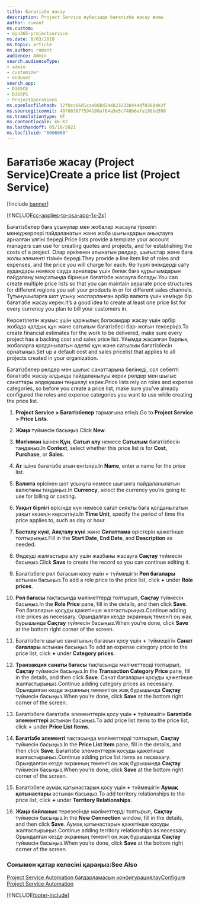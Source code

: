 ```yaml
---
title: Бағатізбе жасау
description: Project Service жүйесінде бағатізбе жасау жолы
author: rumant
ms.custom:
- dyn365-projectservice
ms.date: 8/03/2018
ms.topic: article
ms.author: rumant
audience: Admin
search.audienceType:
- admin
- customizer
- enduser
search.app:
- D365CE
- D365PS
- ProjectOperations
ms.openlocfilehash: 32f0cc66d1caa08bd24eb232338444df0388de3f
ms.sourcegitcommit: 40f68387f594180af64a5e5c748b6efa188bd300
ms.translationtype: HT
ms.contentlocale: kk-KZ
ms.lasthandoff: 05/10/2021
ms.locfileid: "6006068"
---
```

# <a name="create-a-price-list-project-service"></a><span data-ttu-id="1af1f-103">Бағатізбе жасау (Project Service)</span><span class="sxs-lookup"><span data-stu-id="1af1f-103">Create a price list (Project Service)</span></span>

[!include [banner](../includes/psa-now-project-operations.md)]

[!INCLUDE[cc-applies-to-psa-app-1x-2x](../includes/cc-applies-to-psa-app-1x-2x.md)]

<span data-ttu-id="1af1f-104">Бағатізбелер баға ұсынулар мен жобалар жасауға тіркелгі менеджерлері пайдаланатын және жоба шығындарын анықтауға арналған үлгіні береді.</span><span class="sxs-lookup"><span data-stu-id="1af1f-104">Price lists provide a template your account managers can use for creating quotes and projects, and for establishing the costs of a project.</span></span> <span data-ttu-id="1af1f-105">Олар әркімнен алынатын рөлдер, шығыстар және баға жолы элементі тізімін береді.</span><span class="sxs-lookup"><span data-stu-id="1af1f-105">They provide a line item list of roles and expenses, and the price you will charge for each.</span></span> <span data-ttu-id="1af1f-106">Әр түрлі өнімдерді сату аудандары немесе сауда арналары үшін бөлек баға құрылымдарын пайдалану мақсатында бірнеше бағатізбе жасауға болады.</span><span class="sxs-lookup"><span data-stu-id="1af1f-106">You can create multiple price lists so that you can maintain separate price structures for different regions you sell your products in or for different sales channels.</span></span> <span data-ttu-id="1af1f-107">Тұтынушыларға шот ұсыну жоспарланған әрбір валюта үшін кемінде бір бағатізбе жасау керек.</span><span class="sxs-lookup"><span data-stu-id="1af1f-107">It’s a good idea to create at least one price list for every currency you plan to bill your customers in.</span></span>  
  
<span data-ttu-id="1af1f-108">Көрсетілетін жұмыс үшін қаржылық болжамдар жасау үшін әрбір жобада қалдық құн және сатылым бағатізбесі бар-жоғын тексеріңіз.</span><span class="sxs-lookup"><span data-stu-id="1af1f-108">To create financial estimates for the work to be delivered, make sure every project has a backing cost and sales price list.</span></span> <span data-ttu-id="1af1f-109">Ұйымда жасалған барлық жобаларға қолданылатын әдепкі құн және сатылым бағатізбесін орнатыңыз.</span><span class="sxs-lookup"><span data-stu-id="1af1f-109">Set up a default cost and sales pricelist that applies to all projects created in your organization.</span></span>  
  
<span data-ttu-id="1af1f-110">Бағатізбелер рөлдер мен шығыс санаттарына бөлінеді, сол себепті бағатізбе жасау алдында пайдаланылуы керек рөлдер мен шығыс санаттары әлдеқашан теңшелуі керек.</span><span class="sxs-lookup"><span data-stu-id="1af1f-110">Price lists rely on roles and expense categories, so before you create a price list, make sure you’ve already configured the roles and expense categories you want to use while creating the price list.</span></span>  
  
1.  <span data-ttu-id="1af1f-111">**Project Service > Бағатізбелер** тармағына өтіңіз.</span><span class="sxs-lookup"><span data-stu-id="1af1f-111">Go to **Project Service > Price Lists**.</span></span>  
  
2.  <span data-ttu-id="1af1f-112">**Жаңа** түймесін басыңыз.</span><span class="sxs-lookup"><span data-stu-id="1af1f-112">Click **New**.</span></span>  
  
3.  <span data-ttu-id="1af1f-113">**Мәтінмән** ішінен **Құн**, **Сатып алу** немесе **Сатылым** бағатізбесін таңдаңыз.</span><span class="sxs-lookup"><span data-stu-id="1af1f-113">In **Context**, select whether this price list is for **Cost**, **Purchase**, or **Sales**.</span></span>  
  
4.  <span data-ttu-id="1af1f-114">**Ат** ішіне бағатізбе атын енгізіңіз.</span><span class="sxs-lookup"><span data-stu-id="1af1f-114">In **Name**, enter a name for the price list.</span></span>  
  
5.  <span data-ttu-id="1af1f-115">**Валюта** өрісінен шот ұсынуға немесе шығынға пайдаланылатын валютаны таңдаңыз.</span><span class="sxs-lookup"><span data-stu-id="1af1f-115">In **Currency**, select the currency you’re going to use for billing or costing.</span></span>  
  
6.  <span data-ttu-id="1af1f-116">**Уақыт бірлігі** өрісінде күн немесе сағат сияқты баға қолданылатын уақыт кезеңін көрсетіңіз.</span><span class="sxs-lookup"><span data-stu-id="1af1f-116">In **Time Unit**, specify the period of time the price applies to, such as day or hour.</span></span>  
  
7.  <span data-ttu-id="1af1f-117">**Басталу күні**, **Аяқталу күні** және **Сипаттама** өрістерін қажетінше толтырыңыз.</span><span class="sxs-lookup"><span data-stu-id="1af1f-117">Fill in the **Start Date**, **End Date**, and **Description** as needed.</span></span>  
  
8.  <span data-ttu-id="1af1f-118">Өңдеуді жалғастыра алу үшін жазбаны жасауға **Сақтау** түймесін басыңыз.</span><span class="sxs-lookup"><span data-stu-id="1af1f-118">Click **Save** to create the record so you can continue editing it.</span></span>  
  
9. <span data-ttu-id="1af1f-119">Бағатізбеге рөл бағасын қосу үшін **+** түймешігін **Рөл бағалары** астынан басыңыз.</span><span class="sxs-lookup"><span data-stu-id="1af1f-119">To add a role price to the price list, click **+** under **Role prices**.</span></span>  
  
10. <span data-ttu-id="1af1f-120">**Рөл бағасы** тақтасында мәліметтерді толтырып, **Сақтау** түймесін басыңыз.</span><span class="sxs-lookup"><span data-stu-id="1af1f-120">In the **Role Price** pane, fill in the details, and then click **Save**.</span></span> <span data-ttu-id="1af1f-121">Рөл бағаларын қосуды қажетінше жалғастырыңыз.</span><span class="sxs-lookup"><span data-stu-id="1af1f-121">Continue adding role prices as necessary.</span></span> <span data-ttu-id="1af1f-122">Орындалған кезде экранның төменгі оң жақ бұрышында **Сақтау** түймесін басыңыз.</span><span class="sxs-lookup"><span data-stu-id="1af1f-122">When you’re done, click **Save** at the bottom right corner of the screen.</span></span>  
  
11. <span data-ttu-id="1af1f-123">Бағатізбеге шығыс санатының бағасын қосу үшін **+** түймешігін **Санат бағалары** астынан басыңыз.</span><span class="sxs-lookup"><span data-stu-id="1af1f-123">To add an expense category price to the price list, click **+** under **Category prices**.</span></span>  
  
12. <span data-ttu-id="1af1f-124">**Транзакция санаты бағасы** тақтасында мәліметтерді толтырып, **Сақтау** түймесін басыңыз.</span><span class="sxs-lookup"><span data-stu-id="1af1f-124">In the **Transaction Category Price** pane, fill in the details, and then click **Save**.</span></span> <span data-ttu-id="1af1f-125">Санат бағаларын қосуды қажетінше жалғастырыңыз.</span><span class="sxs-lookup"><span data-stu-id="1af1f-125">Continue adding category prices as necessary.</span></span> <span data-ttu-id="1af1f-126">Орындалған кезде экранның төменгі оң жақ бұрышында **Сақтау** түймесін басыңыз.</span><span class="sxs-lookup"><span data-stu-id="1af1f-126">When you’re done, click **Save** at the bottom right corner of the screen.</span></span>  
  
13. <span data-ttu-id="1af1f-127">Бағатізбеге бағатізбе элементтерін қосу үшін **+** түймешігін **Бағатізбе элементтері** астынан басыңыз.</span><span class="sxs-lookup"><span data-stu-id="1af1f-127">To add price list items to the price list, click **+** under **Price List Items**.</span></span>  
  
14. <span data-ttu-id="1af1f-128">**Бағатізбе элементі** тақтасында мәліметтерді толтырып, **Сақтау** түймесін басыңыз.</span><span class="sxs-lookup"><span data-stu-id="1af1f-128">In the **Price List Item** pane, fill in the details, and then click **Save**.</span></span> <span data-ttu-id="1af1f-129">Бағатізбе элементтерін қосуды қажетінше жалғастырыңыз.</span><span class="sxs-lookup"><span data-stu-id="1af1f-129">Continue adding price list items as necessary.</span></span> <span data-ttu-id="1af1f-130">Орындалған кезде экранның төменгі оң жақ бұрышында **Сақтау** түймесін басыңыз.</span><span class="sxs-lookup"><span data-stu-id="1af1f-130">When you’re done, click **Save** at the bottom right corner of the screen.</span></span>  
  
15. <span data-ttu-id="1af1f-131">Бағатізбеге аумақ қатынастарын қосу үшін **+** түймешігін **Аумақ қатынастары** астынан басыңыз.</span><span class="sxs-lookup"><span data-stu-id="1af1f-131">To add territory relationships to the price list, click **+** under **Territory Relationships**.</span></span>  
  
16. <span data-ttu-id="1af1f-132">**Жаңа байланыс** терезесінде мәліметтерді толтырып, **Сақтау** түймесін басыңыз.</span><span class="sxs-lookup"><span data-stu-id="1af1f-132">In the **New Connection** window, fill in the details, and then click **Save**.</span></span> <span data-ttu-id="1af1f-133">Аумақ қатынастарын қажетінше қосуды жалғастырыңыз.</span><span class="sxs-lookup"><span data-stu-id="1af1f-133">Continue adding territory relationships as necessary.</span></span> <span data-ttu-id="1af1f-134">Орындалған кезде экранның төменгі оң жақ бұрышында **Сақтау** түймесін басыңыз.</span><span class="sxs-lookup"><span data-stu-id="1af1f-134">When you’re done, click **Save** at the bottom right corner of the screen.</span></span>  
  
### <a name="see-also"></a><span data-ttu-id="1af1f-135">Сонымен қатар келесіні қараңыз:</span><span class="sxs-lookup"><span data-stu-id="1af1f-135">See Also</span></span>  
 [<span data-ttu-id="1af1f-136">Project Service Automation бағдарламасын конфигурациялау</span><span class="sxs-lookup"><span data-stu-id="1af1f-136">Configure Project Service Automation</span></span>](../psa/configure.md)


[!INCLUDE[footer-include](../includes/footer-banner.md)]